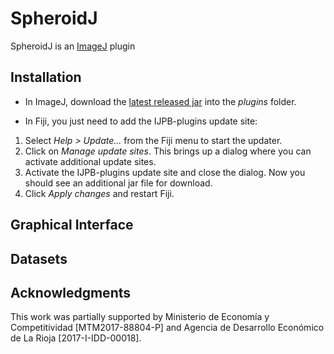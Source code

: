 # SpheroidJ

SpheroidJ is an [ImageJ](http://imagej.net/Welcome) plugin 


## Installation

* In ImageJ, download the [latest released jar](https://github.com/joheras/SpheroidJ/releases) into the _plugins_ folder.

* In Fiji, you just need to add the IJPB-plugins update site:

1. Select _Help > Update..._ from the Fiji menu to start the updater.
2. Click on _Manage update sites_. This brings up a dialog where you can activate additional update sites.
3. Activate the IJPB-plugins update site and close the dialog. Now you should see an additional jar file for download.
4. Click _Apply changes_ and restart Fiji.


## Graphical Interface

## Datasets


## Acknowledgments 

This work was partially supported by Ministerio de Economía y Competitividad [MTM2017-88804-P] and Agencia de Desarrollo Económico de La Rioja [2017-I-IDD-00018].
